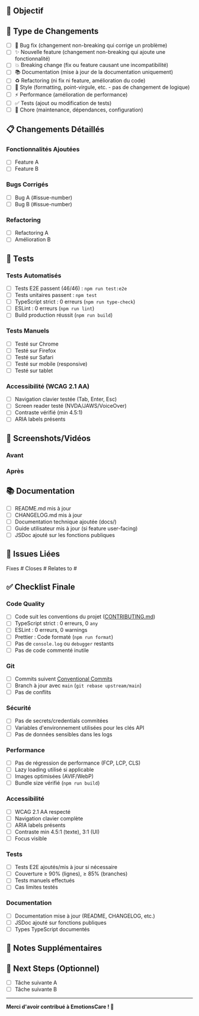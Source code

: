 ## 🎯 Objectif

<!-- Décrivez brièvement l'objectif de cette Pull Request -->

## 📝 Type de Changements

<!-- Cochez les cases appropriées -->

- [ ] 🐛 Bug fix (changement non-breaking qui corrige un problème)
- [ ] ✨ Nouvelle feature (changement non-breaking qui ajoute une fonctionnalité)
- [ ] 💥 Breaking change (fix ou feature causant une incompatibilité)
- [ ] 📚 Documentation (mise à jour de la documentation uniquement)
- [ ] ♻️ Refactoring (ni fix ni feature, amélioration du code)
- [ ] 🎨 Style (formatting, point-virgule, etc. - pas de changement de logique)
- [ ] ⚡️ Performance (amélioration de performance)
- [ ] ✅ Tests (ajout ou modification de tests)
- [ ] 🔧 Chore (maintenance, dépendances, configuration)

## 📋 Changements Détaillés

<!-- Décrivez en détail les changements effectués -->

### Fonctionnalités Ajoutées
<!-- Liste des nouvelles fonctionnalités -->
- [ ] Feature A
- [ ] Feature B

### Bugs Corrigés
<!-- Liste des bugs corrigés -->
- [ ] Bug A (#issue-number)
- [ ] Bug B (#issue-number)

### Refactoring
<!-- Refactoring et améliorations -->
- [ ] Refactoring A
- [ ] Amélioration B

## 🧪 Tests

<!-- Détaillez les tests effectués -->

### Tests Automatisés
- [ ] Tests E2E passent (46/46) : `npm run test:e2e`
- [ ] Tests unitaires passent : `npm test`
- [ ] TypeScript strict : 0 erreurs (`npm run type-check`)
- [ ] ESLint : 0 erreurs (`npm run lint`)
- [ ] Build production réussit (`npm run build`)

### Tests Manuels
- [ ] Testé sur Chrome
- [ ] Testé sur Firefox
- [ ] Testé sur Safari
- [ ] Testé sur mobile (responsive)
- [ ] Testé sur tablet

### Accessibilité (WCAG 2.1 AA)
- [ ] Navigation clavier testée (Tab, Enter, Esc)
- [ ] Screen reader testé (NVDA/JAWS/VoiceOver)
- [ ] Contraste vérifié (min 4.5:1)
- [ ] ARIA labels présents

## 📸 Screenshots/Vidéos

<!-- Si changements UI, ajouter des screenshots ou vidéos -->
<!-- Format : ![Description](url) ou drag & drop -->

### Avant
<!-- Screenshot/vidéo AVANT les changements -->

### Après
<!-- Screenshot/vidéo APRÈS les changements -->

## 📚 Documentation

<!-- Cochez si applicable -->

- [ ] README.md mis à jour
- [ ] CHANGELOG.md mis à jour
- [ ] Documentation technique ajoutée (docs/)
- [ ] Guide utilisateur mis à jour (si feature user-facing)
- [ ] JSDoc ajouté sur les fonctions publiques

## 🔗 Issues Liées

<!-- Référencez les issues liées (fixes #123, closes #456) -->

Fixes #
Closes #
Relates to #

## ✅ Checklist Finale

<!-- Vérifiez que tous les critères sont respectés -->

### Code Quality
- [ ] Code suit les conventions du projet ([CONTRIBUTING.md](../CONTRIBUTING.md))
- [ ] TypeScript strict : 0 erreurs, 0 `any`
- [ ] ESLint : 0 erreurs, 0 warnings
- [ ] Prettier : Code formaté (`npm run format`)
- [ ] Pas de `console.log` ou `debugger` restants
- [ ] Pas de code commenté inutile

### Git
- [ ] Commits suivent [Conventional Commits](https://www.conventionalcommits.org/)
- [ ] Branch à jour avec `main` (`git rebase upstream/main`)
- [ ] Pas de conflits

### Sécurité
- [ ] Pas de secrets/credentials commitées
- [ ] Variables d'environnement utilisées pour les clés API
- [ ] Pas de données sensibles dans les logs

### Performance
- [ ] Pas de régression de performance (FCP, LCP, CLS)
- [ ] Lazy loading utilisé si applicable
- [ ] Images optimisées (AVIF/WebP)
- [ ] Bundle size vérifié (`npm run build`)

### Accessibilité
- [ ] WCAG 2.1 AA respecté
- [ ] Navigation clavier complète
- [ ] ARIA labels présents
- [ ] Contraste min 4.5:1 (texte), 3:1 (UI)
- [ ] Focus visible

### Tests
- [ ] Tests E2E ajoutés/mis à jour si nécessaire
- [ ] Couverture ≥ 90% (lignes), ≥ 85% (branches)
- [ ] Tests manuels effectués
- [ ] Cas limites testés

### Documentation
- [ ] Documentation mise à jour (README, CHANGELOG, etc.)
- [ ] JSDoc ajouté sur fonctions publiques
- [ ] Types TypeScript documentés

## 💬 Notes Supplémentaires

<!-- Ajoutez toute information supplémentaire pertinente -->

## 🎯 Next Steps (Optionnel)

<!-- Si cette PR fait partie d'un effort plus large -->

- [ ] Tâche suivante A
- [ ] Tâche suivante B

---

**Merci d'avoir contribué à EmotionsCare ! 💙**
